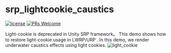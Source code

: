 # srp_lightcookie_caustics
[![license](http://img.shields.io/badge/license-MIT-blue.svg)](https://github.com/sienaiwun/unity_lightcookie_caustic/blob/master/LICENSE)
[![PRs Welcome](https://img.shields.io/badge/PRs-welcome-blue.svg)](https://github.com/sienaiwun/unity_lightcookie_caustic/pulls)

Light-cookie is deprecated in Unity SRP framework。 This demo shows how to restore light-cookie usage in LWRP/URP . In this demo, we render underwater caustics effects using light cookies.
![light_cookie](https://github.com/sienaiwun/unity_lightcookie_caustic/blob/master/imgs/caustic.gif)
